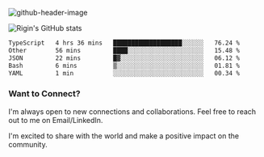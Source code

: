 
![github-header-image](https://github.com/riginoommen/riginoommen/assets/3840244/889cae65-df55-4cda-86cc-bf21bf1f2e96)

![Rigin's GitHub stats](https://github-readme-stats.vercel.app/api?username=riginoommen\&show_icons=true\&show=reviews,discussions_started,discussions_answered,prs_merged,prs_merged_percentage)


<!--START_SECTION:waka-->

```txt
TypeScript   4 hrs 36 mins   ███████████████████░░░░░░   76.24 %
Other        56 mins         ████░░░░░░░░░░░░░░░░░░░░░   15.48 %
JSON         22 mins         █▓░░░░░░░░░░░░░░░░░░░░░░░   06.12 %
Bash         6 mins          ▒░░░░░░░░░░░░░░░░░░░░░░░░   01.81 %
YAML         1 min           ░░░░░░░░░░░░░░░░░░░░░░░░░   00.34 %
```

<!--END_SECTION:waka-->

### Want to Connect?

I'm always open to new connections and collaborations. Feel free to reach out to me on Email/LinkedIn.

I'm excited to share with the world and make a positive impact on the community.
